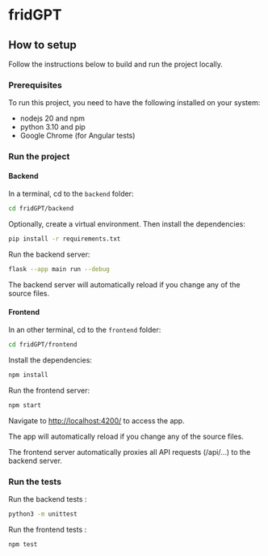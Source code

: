 # fridGPT

## How to setup

Follow the instructions below to build and run the project locally.

### Prerequisites

To run this project, you need to have the following installed on your system:
- nodejs 20 and npm
- python 3.10 and pip
- Google Chrome (for Angular tests)

### Run the project

#### Backend

In a terminal, cd to the `backend` folder:

```bash
cd fridGPT/backend
```

Optionally, create a virtual environment. Then install the dependencies:

```bash
pip install -r requirements.txt
```

Run the backend server:

```bash
flask --app main run --debug
```

The backend server will automatically reload if you change any of the source files.

#### Frontend

In an other terminal, cd to the `frontend` folder:

```bash
cd fridGPT/frontend
```

Install the dependencies:

```bash
npm install
```

Run the frontend server:

```bash
npm start
```

Navigate to [http://localhost:4200/](http://localhost:4200/) to access the app.

The app will automatically reload if you change any of the source files.

The frontend server automatically proxies all API requests (/api/...) to the backend server.

### Run the tests

Run the backend tests :

```bash
python3 -m unittest
```

Run the frontend tests :

```bash
npm test
```